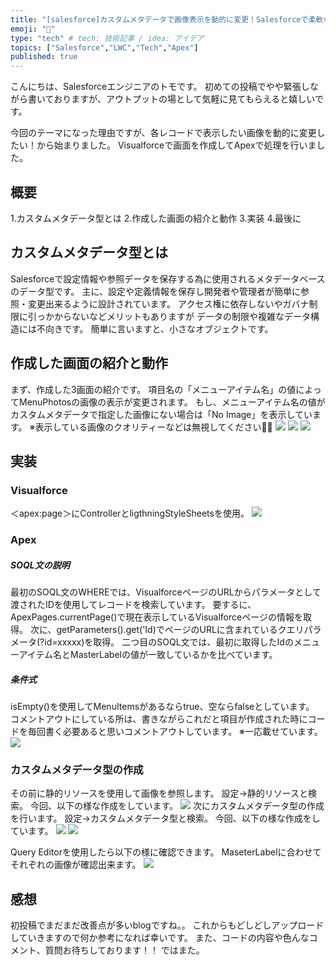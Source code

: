 ```yaml
---
title: "[salesforce]カスタムメタデータで画像表示を動的に変更！Salesforceで柔軟な画像管理を実現"
emoji: "🐥"
type: "tech" # tech: 技術記事 / idea: アイデア
topics: ["Salesforce","LWC","Tech","Apex"]
published: true
---
```


こんにちは、Salesforceエンジニアのトモです。
初めての投稿でやや緊張しながら書いておりますが、アウトプットの場として気軽に見てもらえると嬉しいです。

今回のテーマになった理由ですが、各レコードで表示したい画像を動的に変更したい！から始まりました。
Visualforceで画面を作成してApexで処理を行いました。
## 概要
1.カスタムメタデータ型とは
2.作成した画面の紹介と動作
3.実装
4.最後に

## カスタムメタデータ型とは
Salesforceで設定情報や参照データを保存する為に使用されるメタデータベースのデータ型です。
主に、設定や定義情報を保存し開発者や管理者が簡単に参照・変更出来るように設計されています。
アクセス権に依存しないやガバナ制限に引っかからないなどメリットもありますが
データの制限や複雑なデータ構造には不向きです。
簡単に言いますと、小さなオブジェクトです。

## 作成した画面の紹介と動作
まず、作成した3画面の紹介です。
項目名の「メニューアイテム名」の値によってMenuPhotosの画像の表示が変更されます。
もし、メニューアイテム名の値がカスタムメタデータで指定した画像にない場合は「No Image」を表示しています。
※表示している画像のクオリティーなどは無視してください🙇🙇
![](/images/zenn1.png)
![](/images/zenn2.png)
![](/images/zenn3.png)

## 実装
### Visualforce
＜apex:page＞にControllerとligthningStyleSheetsを使用。
![](/images/Pcode1.png)

### Apex
##### SOQL文の説明
最初のSOQL文のWHEREでは、VisualforceページのURLからパラメータとして渡されたIDを使用してレコードを検索しています。
要するに、ApexPages.currentPage()で現在表示しているVisualforceページの情報を取得。
次に、getParameters().get('Id)でページのURLに含まれているクエリパラメータ(?id=xxxxx)を取得。
二つ目のSOQL文では、最初に取得したIdのメニューアイテム名とMasterLabelの値が一致しているかを比べています。

##### 条件式
isEmpty()を使用してMenuItemsがあるならtrue、空ならfalseとしています。
コメントアウトにしている所は、書きながらこれだと項目が作成された時にコードを毎回書く必要あると思いコメントアウトしています。
※一応載せています。
![](/images/Pcode2.png)

### カスタムメタデータ型の作成
その前に静的リソースを使用して画像を参照します。
設定→静的リソースと検索。
今回、以下の様な作成をしています。
![](/images/zenn6.png)
次にカスタムメタデータ型の作成を行います。
設定→カスタムメタデータ型と検索。
今回、以下の様な作成をしています。
![](/images/zenn4.png)
![](/images/zenn5.png)

Query Editorを使用したら以下の様に確認できます。
MaseterLabelに合わせてそれぞれの画像が確認出来ます。
![](/images/zenn7.png)

## 感想
初投稿でまだまだ改善点が多いblogですね。。
これからもどしどしアップロードしていきますので何か参考になれば幸いです。
また、コードの内容や色んなコメント、質問お待ちしております！！
ではまた。
